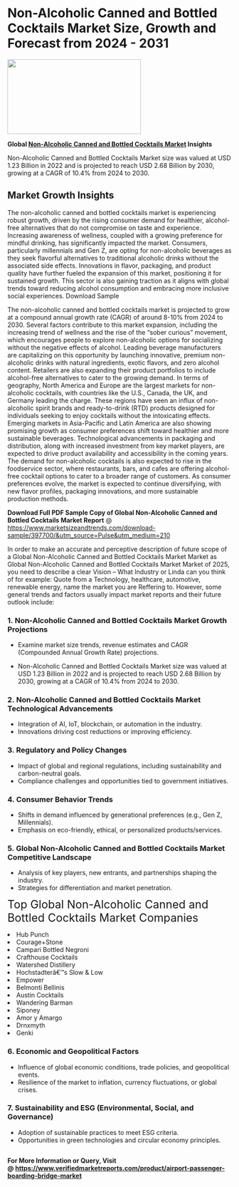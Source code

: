 <H1>Non-Alcoholic Canned and Bottled Cocktails Market Size, Growth and Forecast from 2024 - 2031</H1><img class="aligncenter size-medium wp-image-584254" src="https://thirdeyenews.in/wp-content/uploads/2024/09/Global-Market-Research-300x168.jpeg" alt="" width="300" height="168" /><p><strong>Global&nbsp;<a href="https://www.marketsizeandtrends.com/download-sample/397700/&amp;utm_source=Pulse&amp;utm_medium=210">Non-Alcoholic Canned and Bottled Cocktails Market</a> Insights</strong></p><p>Non-Alcoholic Canned and Bottled Cocktails Market size was valued at USD 1.23 Billion in 2022 and is projected to reach USD 2.68 Billion by 2030, growing at a CAGR of 10.4% from 2024 to 2030.</p><p><h2>Market Growth Insights</h2> <p>The non-alcoholic canned and bottled cocktails market is experiencing robust growth, driven by the rising consumer demand for healthier, alcohol-free alternatives that do not compromise on taste and experience. Increasing awareness of wellness, coupled with a growing preference for mindful drinking, has significantly impacted the market. Consumers, particularly millennials and Gen Z, are opting for non-alcoholic beverages as they seek flavorful alternatives to traditional alcoholic drinks without the associated side effects. Innovations in flavor, packaging, and product quality have further fueled the expansion of this market, positioning it for sustained growth. This sector is also gaining traction as it aligns with global trends toward reducing alcohol consumption and embracing more inclusive social experiences. Download Sample</p> <p>The non-alcoholic canned and bottled cocktails market is projected to grow at a compound annual growth rate (CAGR) of around 8-10% from 2024 to 2030. Several factors contribute to this market expansion, including the increasing trend of wellness and the rise of the “sober curious” movement, which encourages people to explore non-alcoholic options for socializing without the negative effects of alcohol. Leading beverage manufacturers are capitalizing on this opportunity by launching innovative, premium non-alcoholic drinks with natural ingredients, exotic flavors, and zero alcohol content. Retailers are also expanding their product portfolios to include alcohol-free alternatives to cater to the growing demand. In terms of geography, North America and Europe are the largest markets for non-alcoholic cocktails, with countries like the U.S., Canada, the UK, and Germany leading the charge. These regions have seen an influx of non-alcoholic spirit brands and ready-to-drink (RTD) products designed for individuals seeking to enjoy cocktails without the intoxicating effects. Emerging markets in Asia-Pacific and Latin America are also showing promising growth as consumer preferences shift toward healthier and more sustainable beverages. Technological advancements in packaging and distribution, along with increased investment from key market players, are expected to drive product availability and accessibility in the coming years. The demand for non-alcoholic cocktails is also expected to rise in the foodservice sector, where restaurants, bars, and cafes are offering alcohol-free cocktail options to cater to a broader range of customers. As consumer preferences evolve, the market is expected to continue diversifying, with new flavor profiles, packaging innovations, and more sustainable production methods. </p><p><span class=""><strong>Download Full PDF Sample Copy of Global Non-Alcoholic Canned and Bottled Cocktails Market Report</strong> @ <a href="https://www.marketsizeandtrends.com/download-sample/397700/&amp;utm_source=Pulse&amp;utm_medium=210" target="_blank">https://www.marketsizeandtrends.com/download-sample/397700/&amp;utm_source=Pulse&amp;utm_medium=210</a></span></p><p>In order to make an accurate and perceptive description of future scope of a Global&nbsp;Non-Alcoholic Canned and Bottled Cocktails Market Market as Global&nbsp;Non-Alcoholic Canned and Bottled Cocktails Market Market of 2025, you need to describe a clear Vision &ndash; What Industry or Linda can you think of for example: Quote from a Technology, healthcare, automotive, renewable energy, name the market you are Reffering to. However, some general trends and factors usually impact market reports and their future outlook include:</p><h3>1.&nbsp;<strong>Non-Alcoholic Canned and Bottled Cocktails Market Growth Projections</strong></h3><ul><li>Examine market size trends, revenue estimates and CAGR (Compounded Annual Growth Rate) projections.</li><li><p>Non-Alcoholic Canned and Bottled Cocktails Market size was valued at USD 1.23 Billion in 2022 and is projected to reach USD 2.68 Billion by 2030, growing at a CAGR of 10.4% from 2024 to 2030.</p></li></ul><h3>2.&nbsp;<strong>Non-Alcoholic Canned and Bottled Cocktails Market Technological Advancements</strong></h3><ul><li>Integration of AI, IoT, blockchain, or automation in the industry.</li><li>Innovations driving cost reductions or improving efficiency.</li></ul><h3>3.&nbsp;<strong>Regulatory and Policy Changes</strong></h3><ul><li>Impact of global and regional regulations, including sustainability and carbon-neutral goals.</li><li>Compliance challenges and opportunities tied to government initiatives.</li></ul><h3>4.&nbsp;<strong>Consumer Behavior Trends</strong></h3><ul><li>Shifts in demand influenced by generational preferences (e.g., Gen Z, Millennials).</li><li>Emphasis on eco-friendly, ethical, or personalized products/services.</li></ul><h3>5.&nbsp;<strong>Global Non-Alcoholic Canned and Bottled Cocktails Market Competitive Landscape</strong></h3><ul><li>Analysis of key players, new entrants, and partnerships shaping the industry.</li><li>Strategies for differentiation and market penetration.</li></ul><p data-pm-slice="1 1 []"><span style="color: inherit; font-family: inherit; font-size: 25px;">Top Global Non-Alcoholic Canned and Bottled Cocktails Market Companies</span></p><div class="" data-test-id=""><p><li>Hub Punch</li><li> Courage+Stone</li><li> Campari Bottled Negroni</li><li> Crafthouse Cocktails</li><li> Watershed Distillery</li><li> Hochstadterâ€™s Slow & Low</li><li> Empower</li><li> Belmonti Bellinis</li><li> Austin Cocktails</li><li> Wandering Barman</li><li> Siponey</li><li> Amor y Amargo</li><li> Drnxmyth</li><li> Genki</li></p></div><h3>6.&nbsp;<strong>Economic and Geopolitical Factors</strong></h3><ul><li>Influence of global economic conditions, trade policies, and geopolitical events.</li><li>Resilience of the market to inflation, currency fluctuations, or global crises.</li></ul><h3>7.&nbsp;<strong>Sustainability and ESG (Environmental, Social, and Governance)</strong></h3><ul><li>Adoption of sustainable practices to meet ESG criteria.</li><li>Opportunities in green technologies and circular economy principles.</li></ul><h2><strong style="font-size: 14px;">For More Information or Query, Visit @&nbsp;</strong><a style="background-color: #ffffff; font-size: 14px;" href="https://www.marketsizeandtrends.com/report/non-alcoholic-canned-and-bottled-cocktails-market/" target="_blank">https://www.verifiedmarketreports.com/product/airport-passenger-boarding-bridge-market</a></h2>
